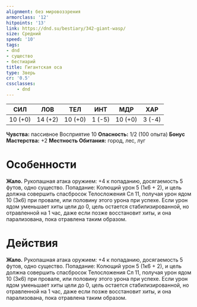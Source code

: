 ```yaml
---
alignment: без мировоззрения
armorclass: '12'
hitpoints: '13'
link: https://dnd.su/bestiary/342-giant-wasp/
size: Средний
speed: '10'
tags:
- dnd
- существо
- бестиарий
title: Гигантская оса
type: Зверь
cr: '0.5'
cssclasses:
    - dnd
---
```



| СИЛ | ЛОВ | ТЕЛ | ИНТ | МДР | ХАР |
|---|---|---|---|---|---|
| 10 (+0) | 14 (+2) | 10 (+0) | 1 (-5) | 10 (+0) | 3 (-4) |
**Чувства:** пассивное Восприятие 10
**Опасность:** 1/2 (100 опыта)
**Бонус Мастерства:** +2
**Местность Обитания:** город, лес, луг


# Особенности
**Жало.** Рукопашная атака оружием: +4 к попаданию, досягаемость 5 футов, одно существо. Попадание: Колющий урон 5 (1к6 + 2), и цель должна совершить спасбросок Телосложения Сл 11, получая урон ядом 10 (3к6) при провале, или половину этого урона при успехе. Если урон ядом уменьшает хиты цели до 0, цель остается стабилизированной, но отравленной на 1 час, даже если позже восстановит хиты, и она парализована, пока отравлена таким образом.


# Действия
**Жало.** Рукопашная атака оружием: +4 к попаданию, досягаемость 5 футов, одно существо. Попадание: Колющий урон 5 (1к6 + 2), и цель должна совершить спасбросок Телосложения Сл 11, получая урон ядом 10 (3к6) при провале, или половину этого урона при успехе. Если урон ядом уменьшает хиты цели до 0, цель остается стабилизированной, но отравленной на 1 час, даже если позже восстановит хиты, и она парализована, пока отравлена таким образом.